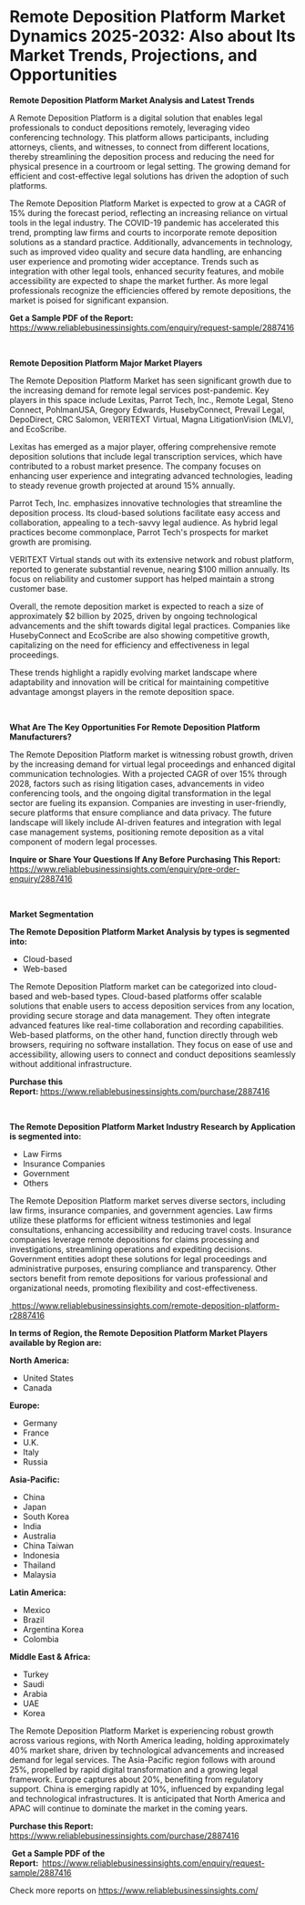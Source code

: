 <p><h1>Remote Deposition Platform Market Dynamics 2025-2032: Also about Its Market Trends, Projections, and Opportunities</h1></p><p><strong>Remote Deposition Platform Market Analysis and Latest Trends</strong></p>
<p><p>A Remote Deposition Platform is a digital solution that enables legal professionals to conduct depositions remotely, leveraging video conferencing technology. This platform allows participants, including attorneys, clients, and witnesses, to connect from different locations, thereby streamlining the deposition process and reducing the need for physical presence in a courtroom or legal setting. The growing demand for efficient and cost-effective legal solutions has driven the adoption of such platforms. </p><p>The Remote Deposition Platform Market is expected to grow at a CAGR of 15% during the forecast period, reflecting an increasing reliance on virtual tools in the legal industry. The COVID-19 pandemic has accelerated this trend, prompting law firms and courts to incorporate remote deposition solutions as a standard practice. Additionally, advancements in technology, such as improved video quality and secure data handling, are enhancing user experience and promoting wider acceptance. Trends such as integration with other legal tools, enhanced security features, and mobile accessibility are expected to shape the market further. As more legal professionals recognize the efficiencies offered by remote depositions, the market is poised for significant expansion.</p></p>
<p><strong>Get a Sample PDF of the Report:&nbsp;</strong> <a href="https://www.reliablebusinessinsights.com/enquiry/request-sample/2887416?utm_campaign=3084&utm_medium=2&utm_source=Github&utm_content=ia&utm_term=14032025&utm_id=remote-deposition-platform">https://www.reliablebusinessinsights.com/enquiry/request-sample/2887416</a></p>
<p>&nbsp;</p>
<p><strong>Remote Deposition Platform Major Market Players</strong></p>
<p><p>The Remote Deposition Platform Market has seen significant growth due to the increasing demand for remote legal services post-pandemic. Key players in this space include Lexitas, Parrot Tech, Inc., Remote Legal, Steno Connect, PohlmanUSA, Gregory Edwards, HusebyConnect, Prevail Legal, DepoDirect, CRC Salomon, VERITEXT Virtual, Magna LitigationVision (MLV), and EcoScribe.</p><p>Lexitas has emerged as a major player, offering comprehensive remote deposition solutions that include legal transcription services, which have contributed to a robust market presence. The company focuses on enhancing user experience and integrating advanced technologies, leading to steady revenue growth projected at around 15% annually.</p><p>Parrot Tech, Inc. emphasizes innovative technologies that streamline the deposition process. Its cloud-based solutions facilitate easy access and collaboration, appealing to a tech-savvy legal audience. As hybrid legal practices become commonplace, Parrot Tech's prospects for market growth are promising.</p><p>VERITEXT Virtual stands out with its extensive network and robust platform, reported to generate substantial revenue, nearing $100 million annually. Its focus on reliability and customer support has helped maintain a strong customer base.</p><p>Overall, the remote deposition market is expected to reach a size of approximately $2 billion by 2025, driven by ongoing technological advancements and the shift towards digital legal practices. Companies like HusebyConnect and EcoScribe are also showing competitive growth, capitalizing on the need for efficiency and effectiveness in legal proceedings.</p><p>These trends highlight a rapidly evolving market landscape where adaptability and innovation will be critical for maintaining competitive advantage amongst players in the remote deposition space.</p></p>
<p>&nbsp;</p>
<p><strong>What Are The Key Opportunities For Remote Deposition Platform Manufacturers?</strong></p>
<p><p>The Remote Deposition Platform market is witnessing robust growth, driven by the increasing demand for virtual legal proceedings and enhanced digital communication technologies. With a projected CAGR of over 15% through 2028, factors such as rising litigation cases, advancements in video conferencing tools, and the ongoing digital transformation in the legal sector are fueling its expansion. Companies are investing in user-friendly, secure platforms that ensure compliance and data privacy. The future landscape will likely include AI-driven features and integration with legal case management systems, positioning remote deposition as a vital component of modern legal processes.</p></p>
<p><strong>Inquire or Share Your Questions If Any Before Purchasing This Report:</strong> <a href="https://www.reliablebusinessinsights.com/enquiry/pre-order-enquiry/2887416?utm_campaign=3084&utm_medium=2&utm_source=Github&utm_content=ia&utm_term=14032025&utm_id=remote-deposition-platform">https://www.reliablebusinessinsights.com/enquiry/pre-order-enquiry/2887416</a></p>
<p>&nbsp;</p>
<p><strong>Market Segmentation</strong></p>
<p><strong>The Remote Deposition Platform Market Analysis by types is segmented into:</strong></p>
<p><ul><li>Cloud-based</li><li>Web-based</li></ul></p>
<p><p>The Remote Deposition Platform market can be categorized into cloud-based and web-based types. Cloud-based platforms offer scalable solutions that enable users to access deposition services from any location, providing secure storage and data management. They often integrate advanced features like real-time collaboration and recording capabilities. Web-based platforms, on the other hand, function directly through web browsers, requiring no software installation. They focus on ease of use and accessibility, allowing users to connect and conduct depositions seamlessly without additional infrastructure.</p></p>
<p><strong>Purchase this Report:&nbsp;</strong><a href="https://www.reliablebusinessinsights.com/purchase/2887416?utm_campaign=3084&utm_medium=2&utm_source=Github&utm_content=ia&utm_term=14032025&utm_id=remote-deposition-platform">https://www.reliablebusinessinsights.com/purchase/2887416</a></p>
<p>&nbsp;</p>
<p><strong>The Remote Deposition Platform Market Industry Research by Application is segmented into:</strong></p>
<p><ul><li>Law Firms</li><li>Insurance Companies</li><li>Government</li><li>Others</li></ul></p>
<p><p>The Remote Deposition Platform market serves diverse sectors, including law firms, insurance companies, and government agencies. Law firms utilize these platforms for efficient witness testimonies and legal consultations, enhancing accessibility and reducing travel costs. Insurance companies leverage remote depositions for claims processing and investigations, streamlining operations and expediting decisions. Government entities adopt these solutions for legal proceedings and administrative purposes, ensuring compliance and transparency. Other sectors benefit from remote depositions for various professional and organizational needs, promoting flexibility and cost-effectiveness.</p></p>
<p><a href="https://www.reliablebusinessinsights.com/remote-deposition-platform-r2887416?utm_campaign=3084&utm_medium=2&utm_source=Github&utm_content=ia&utm_term=14032025&utm_id=remote-deposition-platform">&nbsp;https://www.reliablebusinessinsights.com/remote-deposition-platform-r2887416</a></p>
<p><strong>In terms of Region, the Remote Deposition Platform Market Players available by Region are:</strong></p>
<p>
    <p> <strong> North America: </strong>
        <ul>
            <li>United States</li>
            <li>Canada</li>
        </ul>
        </p> 
    <p> <strong> Europe: </strong>
        <ul>
            <li>Germany</li>
            <li>France</li>
            <li>U.K.</li>
            <li>Italy</li>
            <li>Russia</li>
        </ul>
        </p> 
    <p> <strong> Asia-Pacific: </strong>
        <ul>
            <li>China</li>
            <li>Japan</li>
            <li>South Korea</li>
            <li>India</li>
            <li>Australia</li>
            <li>China Taiwan</li>
            <li>Indonesia</li>
            <li>Thailand</li>
            <li>Malaysia</li>
        </ul>
        </p> 
    <p> <strong> Latin America: </strong>
        <ul>
            <li>Mexico</li>
            <li>Brazil</li>
            <li>Argentina Korea</li>
            <li>Colombia</li>
        </ul>
        </p> 
    <p> <strong> Middle East & Africa: </strong>
        <ul>
            <li>Turkey</li>
            <li>Saudi</li>
            <li>Arabia</li>
            <li>UAE</li>
            <li>Korea</li>
        </ul>
    </p>
    </p>
<p><p>The Remote Deposition Platform Market is experiencing robust growth across various regions, with North America leading, holding approximately 40% market share, driven by technological advancements and increased demand for legal services. The Asia-Pacific region follows with around 25%, propelled by rapid digital transformation and a growing legal framework. Europe captures about 20%, benefiting from regulatory support. China is emerging rapidly at 10%, influenced by expanding legal and technological infrastructures. It is anticipated that North America and APAC will continue to dominate the market in the coming years.</p></p>
<p><strong>Purchase this Report: </strong><a href="https://www.reliablebusinessinsights.com/purchase/2887416?utm_campaign=3084&utm_medium=2&utm_source=Github&utm_content=ia&utm_term=14032025&utm_id=remote-deposition-platform">https://www.reliablebusinessinsights.com/purchase/2887416</a></p>
<p>&nbsp;<strong>Get a Sample PDF of the Report:&nbsp;&nbsp;</strong><a href="https://www.reliablebusinessinsights.com/enquiry/request-sample/2887416?utm_campaign=3084&utm_medium=2&utm_source=Github&utm_content=ia&utm_term=14032025&utm_id=remote-deposition-platform">https://www.reliablebusinessinsights.com/enquiry/request-sample/2887416</a></p>
<p><strong></strong></p>
<p>Check more reports on <a href="https://www.reliablebusinessinsights.com/?utm_campaign=3084&utm_medium=2&utm_source=Github&utm_content=ia&utm_term=14032025&utm_id=remote-deposition-platform">https://www.reliablebusinessinsights.com/</a></p>